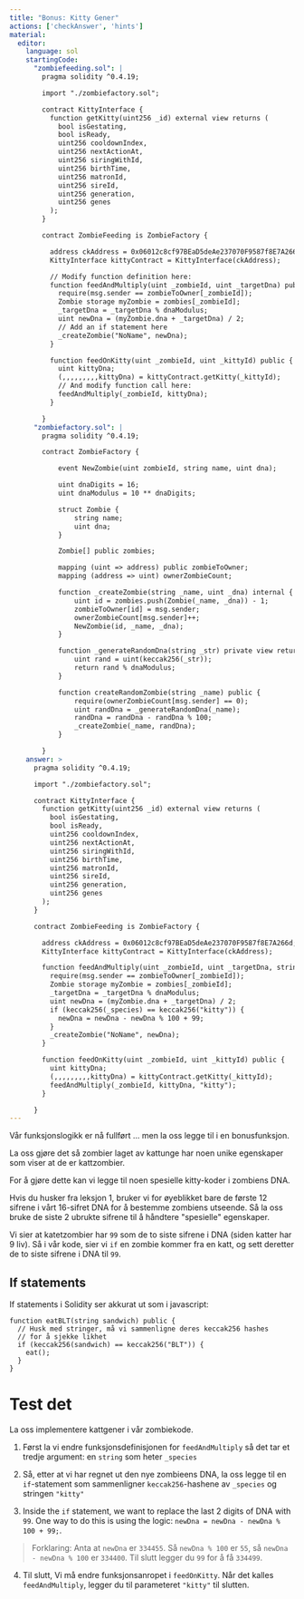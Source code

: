 ```yaml
---
title: "Bonus: Kitty Gener"
actions: ['checkAnswer', 'hints']
material:
  editor:
    language: sol
    startingCode:
      "zombiefeeding.sol": |
        pragma solidity ^0.4.19;

        import "./zombiefactory.sol";

        contract KittyInterface {
          function getKitty(uint256 _id) external view returns (
            bool isGestating,
            bool isReady,
            uint256 cooldownIndex,
            uint256 nextActionAt,
            uint256 siringWithId,
            uint256 birthTime,
            uint256 matronId,
            uint256 sireId,
            uint256 generation,
            uint256 genes
          );
        }

        contract ZombieFeeding is ZombieFactory {

          address ckAddress = 0x06012c8cf97BEaD5deAe237070F9587f8E7A266d;
          KittyInterface kittyContract = KittyInterface(ckAddress);

          // Modify function definition here:
          function feedAndMultiply(uint _zombieId, uint _targetDna) public {
            require(msg.sender == zombieToOwner[_zombieId]);
            Zombie storage myZombie = zombies[_zombieId];
            _targetDna = _targetDna % dnaModulus;
            uint newDna = (myZombie.dna + _targetDna) / 2;
            // Add an if statement here
            _createZombie("NoName", newDna);
          }

          function feedOnKitty(uint _zombieId, uint _kittyId) public {
            uint kittyDna;
            (,,,,,,,,,kittyDna) = kittyContract.getKitty(_kittyId);
            // And modify function call here:
            feedAndMultiply(_zombieId, kittyDna);
          }

        }
      "zombiefactory.sol": |
        pragma solidity ^0.4.19;

        contract ZombieFactory {

            event NewZombie(uint zombieId, string name, uint dna);

            uint dnaDigits = 16;
            uint dnaModulus = 10 ** dnaDigits;

            struct Zombie {
                string name;
                uint dna;
            }

            Zombie[] public zombies;

            mapping (uint => address) public zombieToOwner;
            mapping (address => uint) ownerZombieCount;

            function _createZombie(string _name, uint _dna) internal {
                uint id = zombies.push(Zombie(_name, _dna)) - 1;
                zombieToOwner[id] = msg.sender;
                ownerZombieCount[msg.sender]++;
                NewZombie(id, _name, _dna);
            }

            function _generateRandomDna(string _str) private view returns (uint) {
                uint rand = uint(keccak256(_str));
                return rand % dnaModulus;
            }

            function createRandomZombie(string _name) public {
                require(ownerZombieCount[msg.sender] == 0);
                uint randDna = _generateRandomDna(_name);
                randDna = randDna - randDna % 100;
                _createZombie(_name, randDna);
            }

        }
    answer: >
      pragma solidity ^0.4.19;

      import "./zombiefactory.sol";

      contract KittyInterface {
        function getKitty(uint256 _id) external view returns (
          bool isGestating,
          bool isReady,
          uint256 cooldownIndex,
          uint256 nextActionAt,
          uint256 siringWithId,
          uint256 birthTime,
          uint256 matronId,
          uint256 sireId,
          uint256 generation,
          uint256 genes
        );
      }

      contract ZombieFeeding is ZombieFactory {

        address ckAddress = 0x06012c8cf97BEaD5deAe237070F9587f8E7A266d;
        KittyInterface kittyContract = KittyInterface(ckAddress);

        function feedAndMultiply(uint _zombieId, uint _targetDna, string _species) public {
          require(msg.sender == zombieToOwner[_zombieId]);
          Zombie storage myZombie = zombies[_zombieId];
          _targetDna = _targetDna % dnaModulus;
          uint newDna = (myZombie.dna + _targetDna) / 2;
          if (keccak256(_species) == keccak256("kitty")) {
            newDna = newDna - newDna % 100 + 99;
          }
          _createZombie("NoName", newDna);
        }

        function feedOnKitty(uint _zombieId, uint _kittyId) public {
          uint kittyDna;
          (,,,,,,,,,kittyDna) = kittyContract.getKitty(_kittyId);
          feedAndMultiply(_zombieId, kittyDna, "kitty");
        }

      }
---
```


Vår funksjonslogikk er nå fullført ... men la oss legge til i en bonusfunksjon.

La oss gjøre det så zombier laget av kattunge har noen unike egenskaper som viser at de er kattzombier.

For å gjøre dette kan vi legge til noen spesielle kitty-koder i zombiens DNA.

Hvis du husker fra leksjon 1, bruker vi for øyeblikket bare de første 12 sifrene i vårt 16-sifret DNA for å bestemme zombiens utseende. Så la oss bruke de siste 2 ubrukte sifrene til å håndtere "spesielle" egenskaper. 

Vi sier at katetzombier har `99` som de to siste sifrene i DNA (siden katter har 9 liv). Så i vår kode, sier vi `if` en zombie kommer fra en katt, og sett deretter de to siste sifrene i DNA til `99`.

## If statements

If statements i Solidity ser akkurat ut som i javascript:

```
function eatBLT(string sandwich) public {
  // Husk med stringer, må vi sammenligne deres keccak256 hashes
  // for å sjekke likhet
  if (keccak256(sandwich) == keccak256("BLT")) {
    eat();
  }
}
```

# Test det

La oss implementere kattgener i vår zombiekode.

1. Først la vi endre funksjonsdefinisjonen for `feedAndMultiply` så det tar et tredje argument: en `string` som heter `_species`

2. Så, etter at vi har regnet ut den nye zombieens DNA, la oss legge til en `if`-statement som sammenligner `keccak256`-hashene av `_species` og stringen `"kitty"`

3. Inside the `if` statement, we want to replace the last 2 digits of DNA with `99`. One way to do this is using the logic: `newDna = newDna - newDna % 100 + 99;`.

  > Forklaring: Anta at `newDna` er `334455`. Så `newDna % 100` er `55`, så `newDna - newDna % 100` er `334400`. Til slutt legger du `99` for å få `334499`.

4. Til slutt, Vi må endre funksjonsanropet i `feedOnKitty`. Når det kalles `feedAndMultiply`, legger du til parameteret `"kitty"` til slutten.

